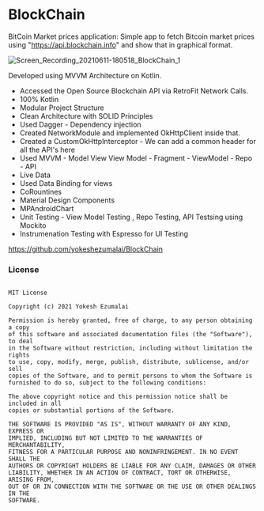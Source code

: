 # BlockChain
BitCoin Market prices application:  Simple app to fetch Bitcoin market prices using "https://api.blockchain.info" and show that in graphical format.  

![Screen_Recording_20210611-180518_BlockChain_1](https://user-images.githubusercontent.com/8406906/121709175-f19cc400-cae0-11eb-82b6-c98a166b6f94.gif)

Developed using MVVM Architecture on Kotlin.

- Accessed the Open Source Blockchain API via RetroFit Network Calls.
- 100% Kotlin
- Modular Project Structure
- Clean Architecture with SOLID Principles
- Used Dagger - Dependency injection
- Created NetworkModule and implemented OkHttpClient inside that.
- Created a CustomOkHttpInterceptor - We can add a common header for all the API's here
- Used MVVM - Model View View Model - Fragment - ViewModel - Repo - API
- Live Data
- Used Data Binding for views
- CoRountines
- Material Design Components
- MPAndroidChart
- Unit Testing - View Model Testing , Repo Testing, API Testsing using Mockito
- Instrumenation Testing with Espresso for UI Testing



https://github.com/yokeshezumalai/BlockChain

### License
```

MIT License

Copyright (c) 2021 Yokesh Ezumalai

Permission is hereby granted, free of charge, to any person obtaining a copy
of this software and associated documentation files (the "Software"), to deal
in the Software without restriction, including without limitation the rights
to use, copy, modify, merge, publish, distribute, sublicense, and/or sell
copies of the Software, and to permit persons to whom the Software is
furnished to do so, subject to the following conditions:

The above copyright notice and this permission notice shall be included in all
copies or substantial portions of the Software.

THE SOFTWARE IS PROVIDED "AS IS", WITHOUT WARRANTY OF ANY KIND, EXPRESS OR
IMPLIED, INCLUDING BUT NOT LIMITED TO THE WARRANTIES OF MERCHANTABILITY,
FITNESS FOR A PARTICULAR PURPOSE AND NONINFRINGEMENT. IN NO EVENT SHALL THE
AUTHORS OR COPYRIGHT HOLDERS BE LIABLE FOR ANY CLAIM, DAMAGES OR OTHER
LIABILITY, WHETHER IN AN ACTION OF CONTRACT, TORT OR OTHERWISE, ARISING FROM,
OUT OF OR IN CONNECTION WITH THE SOFTWARE OR THE USE OR OTHER DEALINGS IN THE
SOFTWARE.
```

